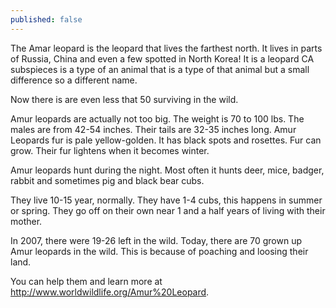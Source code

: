```yaml
---
published: false
---
```

The Amar leopard is the leopard that lives  the farthest north.  It lives in parts of Russia, China  and even a few spotted in North Korea!  It is a leopard CA subspieces is a type of an animal that is a type of that animal but a small difference so a different name.

Now there is are even less that 50 surviving in the wild.

Amur leopards are actually not too big.  The weight is 70 to 100 lbs. The males are from 42-54 inches.  Their tails are 32-35 inches long.  Amur Leopards fur is pale yellow-golden. It has black spots and rosettes.  Fur can grow.  Their fur lightens when it becomes winter.

Amur leopards hunt during the night.  Most often  it hunts deer, mice, badger, rabbit and sometimes pig and black bear cubs.

They live 10-15 year, normally.  They have 1-4 cubs, this happens in summer or spring.  They go off on their own near 1 and a half years of living with their mother.

In 2007, there were 19-26 left in the wild.  Today, there are 70 grown up Amur leopards in the wild.  This is because of poaching and loosing their land.

You can help them and learn more at <http://www.worldwildlife.org/Amur%20Leopard>.

